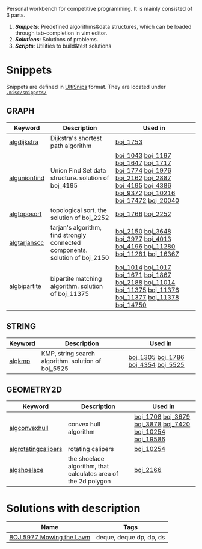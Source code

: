 Personal workbench for competitive programming. 
It is mainly consisted of 3 parts.

1. ***Snippets***: Predefined algorithms&data structures, which can be loaded through tab-completion in vim editor.
2. ***Solutions***: Solutions of problems.
3. ***Scripts***: Utilities to build&test solutions

# Snippets
Snippets are defined in [UltiSnips](https://github.com/SirVer/ultisnips) format.
They are located under [`.misc/snippets/`](.misc/snippets/)

## GRAPH
| Keyword | Description | Used in |
| ------- | ----------- | ------- |
| [algdijkstra](.misc/snippets/cpp_graph.snippets#L13-L85) | Dijkstra's shortest path algorithm | [boj_1753](boj_1753) |
| [algunionfind](.misc/snippets/cpp_graph.snippets#L137-L197) | Union Find Set data structure. solution of boj_4195 | [boj_1043](boj_1043) [boj_1197](boj_1197) [boj_1647](boj_1647) [boj_1717](boj_1717) [boj_1774](boj_1774) [boj_1976](boj_1976) [boj_2162](boj_2162) [boj_2887](boj_2887) [boj_4195](boj_4195) [boj_4386](boj_4386) [boj_9372](boj_9372) [boj_10216](boj_10216) [boj_17472](boj_17472) [boj_20040](boj_20040) |
| [algtoposort](.misc/snippets/cpp_graph.snippets#L225-L254) | topological sort. the solution of boj_2252 | [boj_1766](boj_1766) [boj_2252](boj_2252) |
| [algtarjanscc](.misc/snippets/cpp_graph.snippets#L360-L408) | tarjan's algorithm, find strongly connected components. solution of boj_2150 | [boj_2150](boj_2150) [boj_3648](boj_3648) [boj_3977](boj_3977) [boj_4013](boj_4013) [boj_4196](boj_4196) [boj_11280](boj_11280) [boj_11281](boj_11281) [boj_16367](boj_16367) |
| [algbipartite](.misc/snippets/cpp_graph.snippets#L439-L496) | bipartite matching algorithm. solution of boj_11375 | [boj_1014](boj_1014) [boj_1017](boj_1017) [boj_1671](boj_1671) [boj_1867](boj_1867) [boj_2188](boj_2188) [boj_11014](boj_11014) [boj_11375](boj_11375) [boj_11376](boj_11376) [boj_11377](boj_11377) [boj_11378](boj_11378) [boj_14750](boj_14750) |

## STRING
| Keyword | Description | Used in |
| ------- | ----------- | ------- |
| [algkmp](.misc/snippets/cpp_string.snippets#L0-L49) | KMP, string search algorithm. solution of boj_5525 | [boj_1305](boj_1305) [boj_1786](boj_1786) [boj_4354](boj_4354) [boj_5525](boj_5525) |

## GEOMETRY2D
| Keyword | Description | Used in |
| ------- | ----------- | ------- |
| [algconvexhull](.misc/snippets/cpp_geometry2d.snippets#L493-L519) | convex hull algorithm | [boj_1708](boj_1708) [boj_3679](boj_3679) [boj_3878](boj_3878) [boj_7420](boj_7420) [boj_10254](boj_10254) [boj_19586](boj_19586) |
| [algrotatingcalipers](.misc/snippets/cpp_geometry2d.snippets#L522-L551) | rotating calipers | [boj_10254](boj_10254) |
| [algshoelace](.misc/snippets/cpp_geometry2d.snippets#L554-L562) | the shoelace algorithm, that calculates area of the 2d polygon | [boj_2166](boj_2166) |


# Solutions with description
| Name | Tags |
| ---- | ---- |
| [BOJ 5977 Mowing the Lawn](boj_5977) | deque, deque dp, dp, ds |S

